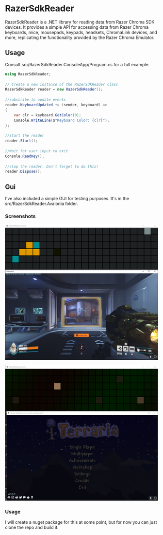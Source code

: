 # RazerSdkReader
RazerSdkReader is a .NET library for reading data from Razer Chroma SDK devices. It provides a simple API for accessing data from Razer Chroma keyboards, mice, mousepads, keypads, headsets, ChromaLink devices, and more, replicating the functionality provided by the Razer Chroma Emulator.

## Usage

Consult src/RazerSdkReader.ConsoleApp/Program.cs for a full example.

```csharp
using RazerSdkReader;

// Create a new instance of the RazerSdkReader class
RazerSdkReader reader = new RazerSdkReader();

//subscribe to update events
reader.KeyboardUpdated += (sender, keyboard) =>
{
    var clr = keyboard.GetColor(0);
    Console.WriteLine($"Keyboard Color: {clr}");
};

//start the reader
reader.Start();

//Wait for user input to exit
Console.ReadKey();

//stop the reader. Don't forget to do this!
reader.Dispose();
```

## Gui
I've also included a simple GUI for testing purposes. It's in the src/RazerSdkReader.Avalonia folder.

### Screenshots

![Screenshot](screenshots/overwatch.png)

![Screenshot](screenshots/terraria.png)

### Usage
I will create a nuget package for this at some point, but for now you can just clone the repo and build it.